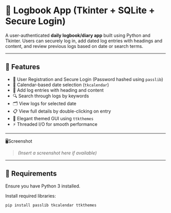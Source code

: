 # 📓 Logbook App (Tkinter + SQLite + Secure Login)

A user-authenticated **daily logbook/diary app** built using Python and Tkinter. Users can securely log in, add dated log entries with headings and content, and review previous logs based on date or search terms.

---

## 🚀 Features

- 👥 User Registration and Secure Login (Password hashed using `passlib`)
- 📅 Calendar-based date selection (`tkcalendar`)
- 📝 Add log entries with heading and content
- 🔍 Search through logs by keywords
- 🗂️ View logs for selected date
- 📋 View full details by double-clicking on entry
- 🌙 Elegant themed GUI using `ttkthemes`
- ⚡ Threaded I/O for smooth performance

---

🖥️Screenshot

> *(Insert a screenshot here if available)*

---

## 🧰 Requirements

Ensure you have Python 3 installed.

Install required libraries:

```bash
pip install passlib tkcalendar ttkthemes
